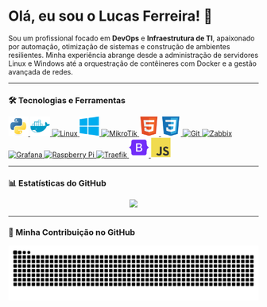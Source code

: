 # Olá, eu sou o Lucas Ferreira! 👋

<p align="left">
  Sou um profissional focado em <strong>DevOps</strong> e <strong>Infraestrutura de TI</strong>, apaixonado por automação, otimização de sistemas e construção de ambientes resilientes. Minha experiência abrange desde a administração de servidores Linux e Windows até a orquestração de contêineres com Docker e a gestão avançada de redes.
</p>

---

### 🛠️ Tecnologias e Ferramentas

<p align="left">
  <a href="https://www.python.org" target="_blank" rel="noreferrer"> 
    <img src="https://raw.githubusercontent.com/devicons/devicon/master/icons/python/python-original.svg" alt="Python" width="40" height="40"/> 
  </a>
  <a href="https://www.docker.com/" target="_blank" rel="noreferrer"> 
    <img src="https://raw.githubusercontent.com/devicons/devicon/master/icons/docker/docker-plain.svg" alt="Docker" width="40" height="40"/> 
  </a>
  <a href="https://www.linux.org/" target="_blank" rel="noreferrer"> 
    <img src="https://cdn.simpleicons.org/linux/FFFFFF" alt="Linux" width="40" height="40"/> 
  </a>
  <a href="https://www.microsoft.com/pt-br/windows-server" target="_blank" rel="noreferrer">
    <img src="https://raw.githubusercontent.com/devicons/devicon/master/icons/windows8/windows8-original.svg" alt="Windows Server" width="40" height="40"/>
  </a>
  <a href="https://mikrotik.com/" target="_blank" rel="noreferrer">
    <img src="https://cdn.simpleicons.org/mikrotik/6633FF" alt="MikroTik" width="40" height="40"/>
  </a>
  <a href="https://developer.mozilla.org/en-US/docs/Web/HTML" target="_blank" rel="noreferrer">
    <img src="https://raw.githubusercontent.com/devicons/devicon/master/icons/html5/html5-original.svg" alt="HTML5" width="40" height="40"/>
  </a>
  <a href="https://developer.mozilla.org/en-US/docs/Web/CSS" target="_blank" rel="noreferrer">
    <img src="https://raw.githubusercontent.com/devicons/devicon/master/icons/css3/css3-original.svg" alt="CSS3" width="40" height="40"/>
  </a>
  <a href="https://git-scm.com/" target="_blank" rel="noreferrer"> 
    <img src="https://www.vectorlogo.zone/logos/git-scm/git-scm-icon.svg" alt="Git" width="40" height="40"/> 
  </a>
  <a href="https://www.zabbix.com/" target="_blank" rel="noreferrer"> 
    <img src="https://cdn.simpleicons.org/zabbix/FFFFFF" alt="Zabbix" width="40" height="40"/> 
  </a>
  <a href="https://grafana.com/" target="_blank" rel="noreferrer"> 
    <img src="https://cdn.simpleicons.org/grafana/F46800" alt="Grafana" width="40" height="40"/> 
  </a>
  <a href="https://www.raspberrypi.org/" target="_blank" rel="noreferrer"> 
    <img src="https://cdn.simpleicons.org/raspberrypi/A22846" alt="Raspberry Pi" width="40" height="40"/> 
  </a>
  <a href="https://traefik.io/" target="_blank" rel="noreferrer"> 
    <img src="https://cdn.simpleicons.org/traefik/24A1ED" alt="Traefik" width="40" height="40"/> 
  </a>
  <a href="https://getbootstrap.com" target="_blank" rel="noreferrer"> 
    <img src="https://raw.githubusercontent.com/devicons/devicon/master/icons/bootstrap/bootstrap-plain.svg" alt="Bootstrap" width="40" height="40"/> 
  </a>
  <a href="https://developer.mozilla.org/en-US/docs/Web/JavaScript" target="_blank" rel="noreferrer"> 
    <img src="https://raw.githubusercontent.com/devicons/devicon/master/icons/javascript/javascript-original.svg" alt="Javascript" width="40" height="40"/> 
  </a>
</p>

---

### 📊 Estatísticas do GitHub

<p align="center">
  <img height="150em" src="https://github-readme-stats.vercel.app/api?username=lferreirasm&show_icons=true&theme=dracula&include_all_commits=true&count_private=true"/>
</p>

---

### 🐍 Minha Contribuição no GitHub

<p align="center">
  <picture>
    <source media="(prefers-color-scheme: dark)" srcset="https://raw.githubusercontent.com/lferreirasm/lferreirasm/output/github-contribution-grid-snake-dark.svg">
    <source media="(prefers-color-scheme: light)" srcset="https://raw.githubusercontent.com/lferreirasm/lferreirasm/output/github-contribution-grid-snake.svg">
    <img alt="github contribution grid snake animation" src="https://raw.githubusercontent.com/lferreirasm/lferreirasm/output/github-contribution-grid-snake.svg">
  </picture>
</p>
